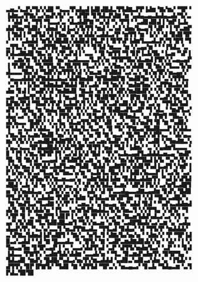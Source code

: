 ▃▅▃▚▃▛▞▜▞▞▟▉▝▚▃▃▜▚▟▄▟▐▟▊▟█▟▃▜▜▟▇▃▛▛▐▟▆▝▇▞▆▞▝▜▛▝▐▟▆▃▞▛▇▞▃▞▅▟▚▜▞▝▃▝▟▜▛▝▊▜▟▃▛▟▇▝▆▝▄▟▄▃▄▃▙▟▄▃▟▞▜▞▃▝▝▟▟▝▚▝▜▜▝▜▃▃▞▃▝▟▃▟▟▛▇▝▚▞▟▝▚▝▛▜▝▝▃▟▊▟▉▟▐▝▆▛▐▃▙▟▟▜▅▞▜▟▉▞▝▟▅▟▝▟▐▃▞▞▙▜▜▝▆▟▝▃▚▟▝▟▅▞▙▃▄▜▝▟▛▝▐▝▛▃▆▛▐▝▇▟▐▝▚▟▜▟▝▟▐▜▅▞▚▞▚▞▟▟▞▃▟▟▃▞▛▝▆▜▜▝▆▝▐▞▞▝▟▝▉▟▊▜▛▞▝▝▝▃▙▟▟▝▆▜▞▟█▟▊▞▟▟▉▟▐▜▃▛▐▝▉▜▚▛▐▟▆▜▃▃▟▃▛▞▜▝█▜▝▜▃▜▜▃▚▝▜▞▃▟▜▜▙▝▆▟▞▝▊▞▝▝▊▜▟▝▆▃▃▝▆▝▞▃▄▞▆▝▝▝▐▜▟▃▝▃▛▟▃▟▇▟█▝▇▃▚▞▝▞▛▃▛▟▐▝▃▃▝▝█▝▆▜▜▝▜▝▊▛▐▃▙▜▙▝▐▃▅▝▚▛▐▝▝▃▆▞▆▝▊▞▟▟▊▝▅▞▚▃▟▃▃▃▜▃▛▞▅▝▜▜▛▜▙▞▟▃▅▟▐▜▛▞▞▃▄▃▄▛▐▝▛▟▛▟▄▝▜▞▜▜▄▜▃▜▙▜▜▝▜▃▞▞▝▃▚▜▅▃▚▞▟▟▉▝█▝▆▞▞▜▃▃▜▞▅▟▃▃▃▜▙▞▟▝▜▟▛▞▅▜▜▜▞▟▝▞▅▃▆▝▛▟▇▟▝▃▞▃▚▝▊▞▅▜▛▞▅▃▄▞▞▝▄▃▃▟▟▟▚▛▇▟▟▃▙▃▞▟▟▜▅▟▇▝▇▜▙▟▇▛▇▝▅▟▉▜▅▝▞▟▝▃▚▜▜▜▃▝▃▜▝▝▐▞▙▞▜▟▆▟▄▛▇▟▟▝▉▞▃▟▞▝▜▝▆▞▞▝▅▟▆▜▅▞▝▃▛▛▇▃▙▞▟▟▅▝▊▟▐▝▚▟▛▞▟▝▆▟▇▟▊▝▇▃▙▝▅▜▚▜▝▟▛▞▆▟█▟▛▞▝▞▙▝▉▝▛▟▅▃▅▝▄▟▅▜▚▞▟▃▙▝▐▝▆▃▟▝▜▃▜▝▉▟▉▜▛▞▞▝▐▛▇▝▊▟▚▞▃▟▚▜▄▝▄▜▙▛▇▞▛▟▝▜▙▟▚▜▚▛▐▃▙▟▚▜▝▞▟▝▜▞▃▟▚▟▊▞▟▝▇▝▃▞▄▝▜▜▟▞▙▟▟▜▝▝▆▜▄▝▆▝▅▟▄▜▅▜▛▝▛▞▞▝▅▃▜▝▉▟█▃▟▜▃▟▛▝▜▝▟▃▝▝▆▟▜▃▞▟▄▞▃▞▚▝▊▟▚▝▚▝▐▜▜▞▄▜▝▝▊▜▄▟▚▞▞▝█▜▅▟▃▝▄▞▝▛▇▜▝▜▙▃▚▝▟▞▙▃▃▝█▟▛▞▝▞▃▜▄▝▟▃▅▜▜▞▜▞▝▟▊▝▃▞▃▝▊▞▅▟▜▝▉▝▆▝▚▟▉▞▜▝▝▃▚▃▛▞▟▟▃▝▐▞▞▃▜▟▄▜▃▜▃▞▚▝▉▝▜▞▝▛▇▃▄▜▙▟█▃▃▛▐▞▟▟▃▞▆▃▜▃▚▃▆▞▆▟▉▝▅▞▝▞▄▝▚▝▅▝█▝▇▝▄▃▞▝█▞▜▃▛▞▟▜▚▃▝▝▟▞▄▃▆▞▚▜▞▞▞▃▅▟█▟▜▟▇▜▛▞▄▝▛▃▞▃▅▞▙▟▛▃▜▝▐▞▛▝▃▟▉▝▞▜▅▟▇▃▚▞▄▃▚▃▃▜▛▟▄▟█▟▞▞▟▞▜▟▛▝▉▜▜▝▅▟▝▜▟▝▐▟▆▞▝▃▝▞▄▟▆▜▃▃▃▝▊▝▐▜▝▞▆▃▜▟▜▛▐▜▝▃▞▟▐▞▟▝█▟▝▝▛▞▚▃▙▃▄▟▜▃▟▟▟▃▅▃▄▝▅▟▛▜▙▝▉▝▇▞▟▝▃▃▄▟▝▟▜▟▇▜▞▃▆▝▄▝▇▞▞▝▆▞▟▞▛▜▙▟▐▞▙▝▚▞▚▜▞▝▞▞▆▞▅▃▚▜▛▟▞▃▙▟▜▃▅▞▜▟▊▝█▟▟▝▄▟▇▜▚▞▟▟▊▜▚▟▐▃▟▜▝▞▆▛▐▛▐▞▅▞▜▞▃▞▜▃▄▜▞▜▅▃▚▞▆▝▚▃▙▜▃▜▙▞▞▝▐▟▊▞▙▃▃▛▐▝▃▞▙▝▃▞▟▃▞▞▝▞▟▜▅▞▛▞▆▃▅▃▄▞▄▝▚▟▆▜▟▟▐▟▅▝▉▟▟▃▟▟▅▜▚▝▚▟▐▞▟▜▟▟█▟▝▃▙▝▟▝▅▝▞▞▄▞▄▃▝▞▝▟▚▞▙▜▟▃▜▃▆▞▝▟▛▟▐▜▞▞▃▞▆▜▃▟█▜▅▝▛▞▅▟▟▃▄▝▃▟▜▞▞▃▚▜▞▝▚▟▞▝▟▝▛▃▃▟▄▃▃▟▇▃▄▟▆▝▊▟▚▝█▟▉▜▜▃▛▞▙▝▞▃▙▟▅▝▛▟▛▃▜▟▆▝▅▜▟▃▄▜▛▟▛▜▅▝▜▝▞▟▝▜▙▞▃▟█▞▚▝▇▝▅▟▜▃▞▜▃▟▇▝▞▞▛▝▝▃▅▃▚▝▄▜▄▃▄▝▆▞▚▟▟▝▉▟▝▝▚▟▚▃▟▟▅▟▟▞▙▝▊▜▞▟▟▞▅▝▐▜▃▃▚▞▆▜▟▜▅▟▟▃▜▞▙▜▅▃▜▝▞▞▛▜▄▝▞▟▜▞▝▜▚▜▛▝▊▝▃▝▇▟▛▜▝▟▊▛▐▝▃▞▙▝▛▝▞▞▃▞▅▝▇▃▅▜▟▟▚▟▃▞▃▞▚▜▝▃▄▞▚▜▞▟█▝▜▃▜▟▉▟█▃▅▜▝▜▞▞▅▃▅▝▄▜▅▝▃▟█▜▙▟▞▃▞▃▆▝▄▝▃▟▄▟▄▟▚▜▚▝▚▃▚▞▃▃▜▝▅▃▛▛▇▃▟▃▝▜▜▃▟▝▉▟▄▞▝▟▝▜▜▞▛▝▆▟▟▟▞▃▚▛▇▃▜▟▅▟▐▟▚▟█▜▝▝▇▞▃▝▅▜▃▜▝▟▇▞▙▞▅▞▅▝▝▟▆▞▞▝▛▝▜▛▐▟▉▃▞▃▟▟▝▝▟▝▇▝█▃▃▟▃▝▚▝█▜▞▝▇▝▃▟▛▃▆▟▇▟▉▟▞▞▅▝▝▟▞▝▐▝▞▜▅▃▄▜▅▝▊▜▛▃▄▛▐▝▃▝▃▃▞▟▟▜▚▟▝▃▛▝▟▜▜▞▅▟▅▜▃▞▝▃▛▝▝▝▊▟▐▟▃▃▝▛▇▜▚▝▃▟▆▜▟▞▟▟▆▝▃▃▟▞▅▝▝▜▃▝▉▃▆▟▚▟▅▜▚▝▉▜▛▜▄▝▜▟▃▟▊▝▆▟▚▝█▟█▞▚▟▃▞▅▞▛▞▆▃▟▟▟▝▄▟▉▃▚▟▊▃▞▟▅▝▄▝▐▜▟▞▝▟▜▜▚▝▉▛▐▛▇▜▞▝▜▟▊▝▇▝▟▜▜▟▝▜▛▃▚▝▅▃▄▃▞▝▊▃▙▝▜▟▄▃▆▝▃▜▛▟▃▜▉▜▉
